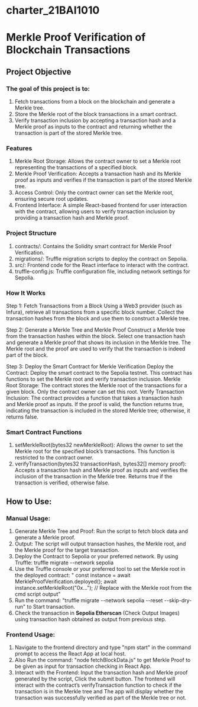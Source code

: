 # charter_21BAI1010
# Merkle Proof Verification of Blockchain Transactions

## Project Objective

### The goal of this project is to:

1) Fetch transactions from a block on the blockchain and generate a Merkle tree.
2) Store the Merkle root of the block transactions in a smart contract.
3) Verify transaction inclusion by accepting a transaction hash and a Merkle proof as inputs to the contract and returning whether the transaction is part of the stored Merkle tree.

### Features

1) Merkle Root Storage: Allows the contract owner to set a Merkle root representing the transactions of a specified block.
2) Merkle Proof Verification: Accepts a transaction hash and its Merkle proof as inputs and verifies if the transaction is part of the stored Merkle tree.
3) Access Control: Only the contract owner can set the Merkle root, ensuring secure root updates.
4) Frontend Interface: A simple React-based frontend for user interaction with the contract, allowing users to verify transaction inclusion by providing a transaction hash and Merkle proof.

### Project Structure

1) contracts/: Contains the Solidity smart contract for Merkle Proof Verification.
2) migrations/: Truffle migration scripts to deploy the contract on Sepolia.
3) src/: Frontend code for the React interface to interact with the contract.
4) truffle-config.js: Truffle configuration file, including network settings for Sepolia.

### How It Works

Step 1: Fetch Transactions from a Block
    Using a Web3 provider (such as Infura), retrieve all transactions from a specific block number.
    Collect the transaction hashes from the block and use them to construct a Merkle tree.

Step 2: Generate a Merkle Tree and Merkle Proof
    Construct a Merkle tree from the transaction hashes within the block.
    Select one transaction hash and generate a Merkle proof that shows its inclusion in the Merkle tree.
    The Merkle root and the proof are used to verify that the transaction is indeed part of the block.

Step 3: Deploy the Smart Contract for Merkle Verification
    Deploy the Contract: Deploy the smart contract to the Sepolia testnet. This contract has functions to set the Merkle root and verify transaction inclusion.
    Merkle Root Storage: The contract stores the Merkle root of the transactions for a given block. Only the contract owner can set this root.
    Verify Transaction Inclusion: The contract provides a function that takes a transaction hash and Merkle proof as inputs. If the proof is valid, the function returns true, indicating the transaction is included in the stored Merkle tree; otherwise, it returns false.

### Smart Contract Functions

1) setMerkleRoot(bytes32 newMerkleRoot): Allows the owner to set the Merkle root for the specified block’s transactions. This function is restricted to the contract owner.
2) verifyTransaction(bytes32 transactionHash, bytes32[] memory proof): Accepts a transaction hash and Merkle proof as inputs and verifies the inclusion of the transaction in the Merkle tree. Returns true if the transaction is verified, otherwise false.

## How to Use:

### Manual Usage:

1) Generate Merkle Tree and Proof: Run the script to fetch block data and generate a Merkle proof.
2) Output: The script will output transaction hashes, the Merkle root, and the Merkle proof for the target transaction.
3) Deploy the Contract to Sepolia or your preferred network. By using Truffle: truffle migrate --network sepolia
4) Use the Truffle console or your preferred tool to set the Merkle root in the deployed contract:
        " const instance = await MerkleProofVerification.deployed();
        await instance.setMerkleRoot("0x..."); // Replace with the Merkle root from the cmd script output"
5) Run the command: "truffle migrate --network sepolia --reset --skip-dry-run" to Start transaction.
6) Check the transaction in **Sepolia Etherscan** (Check Output Images) using transaction hash obtained as output from previous step.

### Frontend Usage:

1) Navigate to the frontend directory and type "npm start" in the command prompt to access the React App at local host.
2) Also Run the command: "node fetchBlockData.js" to get Merkle Proof to be given as input for transaction checking in React App.
2) Interact with the Frontend: Input the transaction hash and Merkle proof generated by the script, Click the submit button. The frontend will interact with the contract’s verifyTransaction function to check if the transaction is in the Merkle tree and The app will display whether the transaction was successfully verified as part of the Merkle tree or not.

